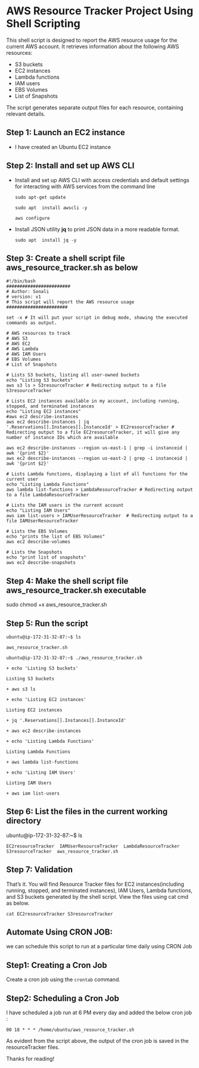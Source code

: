 # AWS Resource Tracker Project Using Shell Scripting
This shell script is designed to report the AWS resource usage for the current AWS account. It retrieves information about the following AWS resources:

- S3 buckets
- EC2 instances
- Lambda functions
- IAM users
- EBS Volumes
- List of Snapshots

The script generates separate output files for each resource, containing relevant details.

## Step 1: Launch an EC2 instance

- I have created an Ubuntu EC2 instance

## Step 2: Install and set up AWS CLI

- Install and set up AWS CLI with access credentials and default settings for interacting with AWS services from the command line
    ```
    sudo apt-get update
    
    sudo apt  install awscli -y
    
    aws configure
    
- Install JSON utility **jq** to print JSON data in a more readable format.
    ```
    sudo apt  install jq -y
    
## Step 3: Create a shell script file aws_resource_tracker.sh as below

```
#!/bin/bash
########################
# Author: Sonali
# version: v1
# This script will report the AWS resource usage
#######################

set -x # It will put your script in debug mode, showing the executed commands as output.

# AWS resources to track
# AWS S3
# AWS EC2
# AWS Lambda
# AWS IAM Users
# EBS Volumes
# List of Snapshots

# Lists S3 buckets, listing all user-owned buckets
echo "Listing S3 buckets"
aws s3 ls > S3resourceTracker # Redirecting output to a file S3resourceTracker

# Lists EC2 instances available in my account, including running, stopped, and terminated instances
echo "Listing EC2 instances"
#aws ec2 describe-instances
aws ec2 describe-instances | jq '.Reservations[].Instances[].InstanceId' > EC2resourceTracker # Redirecting output to a file EC2resourceTracker, it will give any number of instance IDs which are available

aws ec2 describe-instances --region us-east-1 | grep -i instanceid | awk '{print $2}'
aws ec2 describe-instances --region us-east-2 | grep -i instanceid | awk '{print $2}'

# Lists Lambda functions, displaying a list of all functions for the current user
echo "Listing Lambda Functions"
aws lambda list-functions > LambdaResourceTracker # Redirecting output to a file LambdaResourceTracker

# Lists the IAM users in the current account
echo "Listing IAM Users"
aws iam list-users > IAMUserResourceTracker  # Redirecting output to a file IAMUserResourceTracker

# Lists the EBS Volumes
echo "prints the list of EBS Volumes"
aws ec2 describe-volumes 

# Lists the Snapshots
echo "print list of snapshots"
aws ec2 describe-snapshots
```

## Step 4: Make the shell script file aws_resource_tracker.sh executable

sudo chmod +x aws_resource_tracker.sh

## Step 5: Run the script
```
ubuntu@ip-172-31-32-87:~$ ls

aws_resource_tracker.sh

ubuntu@ip-172-31-32-87:~$ ./aws_resource_tracker.sh

+ echo 'Listing S3 buckets'

Listing S3 buckets

+ aws s3 ls

+ echo 'Listing EC2 instances'

Listing EC2 instances

+ jq '.Reservations[].Instances[].InstanceId'

+ aws ec2 describe-instances

+ echo 'Listing Lambda Functions'

Listing Lambda Functions

+ aws lambda list-functions

+ echo 'Listing IAM Users'

Listing IAM Users

+ aws iam list-users
```

## Step 6: List the files in the current working directory

ubuntu@ip-172-31-32-87:~$ ls
```
EC2resourceTracker  IAMUserResourceTracker  LambdaResourceTracker  S3resourceTracker  aws_resource_tracker.sh
```
## Step 7: Validation

That’s it. You will find Resource Tracker files for EC2 instances(including running, stopped, and terminated instances), IAM Users, Lambda functions, and S3 buckets generated by the shell script. View the files using cat cmd as below.

```
cat EC2resourceTracker S3resourceTracker
```

## Automate Using CRON JOB:

we can schedule this script to run at a particular time daily using CRON Job

## Step1: Creating a Cron Job

Create a cron job using the `crontab` command.

## Step2: Scheduling a Cron Job

I have scheduled a job run at 6 PM every day and added the below cron job :

```
00 18 * * * /home/ubuntu/aws_resource_tracker.sh
```

As evident from the script above, the output of the cron job is saved in the resourceTracker files.

Thanks for reading!